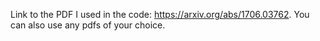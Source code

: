 Link to the PDF I used in the code: https://arxiv.org/abs/1706.03762. You can also use any pdfs of your choice.
